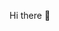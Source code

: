 Hi there 👋

<!--
**DamienMERCIER/DamienMERCIER** is a ✨ _special_ ✨ repository because its `README.md` (this file) appears on your GitHub profile.

- 🌱 I’m currently learning at {EPITECH} Paris
- 🔭 I’m currently working on improving my skills on C++, C++ and React
